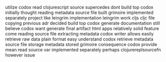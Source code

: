utilize codox read clojurescript source supercedes dont build top codox initially thought reading metadata source file built grimoire implemented separately project like leingrim implementation leingrim work cljs cljc file copying previous adr decided build top codox generate documentation still believe codox want generate final artifact html apps relatively solid feature come reading source file extracting metadata codox writer allows easily retrieve raw data plain format easy understand codox retrieve metadata source file storage metadata stored grimoire consequence codox provide mean read source var implemented separately perhaps clojurereplsourcefn however issue